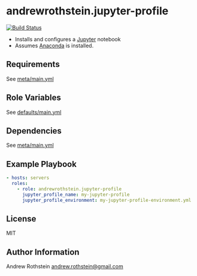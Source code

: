 andrewrothstein.jupyter-profile
=========
[![Build Status](https://travis-ci.org/andrewrothstein/ansible-jupyter-profile.svg?branch=master)](https://travis-ci.org/andrewrothstein/ansible-jupyter-profile)

* Installs and configures a [Jupyter](https://jupyter.org/) notebook
* Assumes [Anaconda](https://www.continuum.io/anaconda-overview) is installed.

Requirements
------------

See [meta/main.yml](meta/main.yml)

Role Variables
--------------

See [defaults/main.yml](defaults/main.yml)

Dependencies
------------

See [meta/main.yml](meta/main.yml)

Example Playbook
----------------

```yml
- hosts: servers
  roles:
    - role: andrewrothstein.jupyter-profile
	  jupyter_profile_name: my-jupyter-profile
	  jupyter_profile_environment: my-jupyter-profile-environment.yml
```

License
-------

MIT

Author Information
------------------

Andrew Rothstein <andrew.rothstein@gmail.com>
